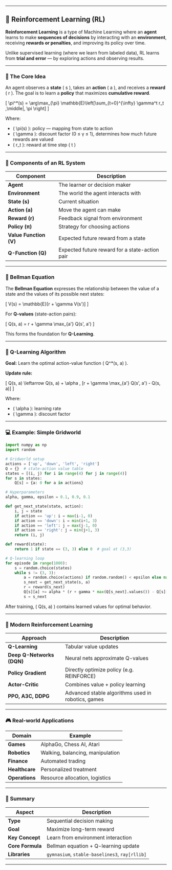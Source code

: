 
---

## 🧠 Reinforcement Learning (RL)

**Reinforcement Learning** is a type of Machine Learning where an **agent** learns to make **sequences of decisions**
by interacting with an **environment**, receiving **rewards or penalties**, and improving its policy over time.

Unlike supervised learning (where we learn from labeled data),
RL learns from **trial and error** — by exploring actions and observing results.

---

### 🧭 The Core Idea

An agent observes a **state** ( s ), takes an **action** ( a ), and receives a **reward** ( r ).
The goal is to learn a **policy** that maximizes **cumulative reward**.

[
\pi^*(s) = \arg\max_{\pi} \mathbb{E}\left[\sum_{t=0}^{\infty} \gamma^t r_t ,\middle|, \pi \right]
]

Where:

* ( \pi(s) ): policy — mapping from state to action
* ( \gamma ): discount factor (0 ≤ γ ≤ 1), determines how much future rewards are valued
* ( r_t ): reward at time step ( t )

---

### 🧩 Components of an RL System

| Component              | Description                                    |
| ---------------------- | ---------------------------------------------- |
| **Agent**              | The learner or decision maker                  |
| **Environment**        | The world the agent interacts with             |
| **State (s)**          | Current situation                              |
| **Action (a)**         | Move the agent can make                        |
| **Reward (r)**         | Feedback signal from environment               |
| **Policy (π)**         | Strategy for choosing actions                  |
| **Value Function (V)** | Expected future reward from a state            |
| **Q-Function (Q)**     | Expected future reward for a state-action pair |

---

### 🧮 Bellman Equation

The **Bellman Equation** expresses the relationship between the value of a state and the values of its possible next states:

[
V(s) = \mathbb{E}[r + \gamma V(s')]
]

For **Q-values** (state-action pairs):

[
Q(s, a) = r + \gamma \max_{a'} Q(s', a')
]

This forms the foundation for **Q-Learning**.

---

### 🔁 Q-Learning Algorithm

**Goal:** Learn the optimal action-value function ( Q^*(s, a) ).

**Update rule:**

[
Q(s, a) \leftarrow Q(s, a) + \alpha , [r + \gamma \max_{a'} Q(s', a') - Q(s, a)]
]

Where:

* ( \alpha ): learning rate
* ( \gamma ): discount factor

---

### 💻 Example: Simple Gridworld

```python
import numpy as np
import random

# Gridworld setup
actions = ['up', 'down', 'left', 'right']
Q = {}  # state-action value table
states = [(i, j) for i in range(4) for j in range(4)]
for s in states:
    Q[s] = {a: 0 for a in actions}

# Hyperparameters
alpha, gamma, epsilon = 0.1, 0.9, 0.1

def get_next_state(state, action):
    i, j = state
    if action == 'up': i = max(i-1, 0)
    if action == 'down': i = min(i+1, 3)
    if action == 'left': j = max(j-1, 0)
    if action == 'right': j = min(j+1, 3)
    return (i, j)

def reward(state):
    return 1 if state == (3, 3) else 0  # goal at (3,3)

# Q-learning loop
for episode in range(1000):
    s = random.choice(states)
    while s != (3, 3):
        a = random.choice(actions) if random.random() < epsilon else max(Q[s], key=Q[s].get)
        s_next = get_next_state(s, a)
        r = reward(s_next)
        Q[s][a] += alpha * (r + gamma * max(Q[s_next].values()) - Q[s][a])
        s = s_next
```

After training, ( Q(s, a) ) contains learned values for optimal behavior.

---

### 🤖 Modern Reinforcement Learning

| Approach                  | Description                                        |
| ------------------------- | -------------------------------------------------- |
| **Q-Learning**            | Tabular value updates                              |
| **Deep Q-Networks (DQN)** | Neural nets approximate Q-values                   |
| **Policy Gradient**       | Directly optimize policy (e.g. REINFORCE)          |
| **Actor-Critic**          | Combines value + policy learning                   |
| **PPO, A3C, DDPG**        | Advanced stable algorithms used in robotics, games |

---

### 🎮 Real-world Applications

| Domain         | Example                          |
| -------------- | -------------------------------- |
| **Games**      | AlphaGo, Chess AI, Atari         |
| **Robotics**   | Walking, balancing, manipulation |
| **Finance**    | Automated trading                |
| **Healthcare** | Personalized treatment           |
| **Operations** | Resource allocation, logistics   |

---

### 🚀 Summary

| Aspect           | Description                                    |
| ---------------- | ---------------------------------------------- |
| **Type**         | Sequential decision making                     |
| **Goal**         | Maximize long-term reward                      |
| **Key Concept**  | Learn from environment interaction             |
| **Core Formula** | Bellman equation + Q-learning update           |
| **Libraries**    | `gymnasium`, `stable-baselines3`, `ray[rllib]` |

---


